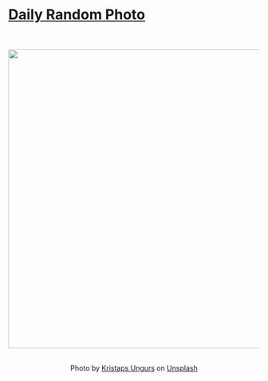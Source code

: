 # [Daily Random Photo](https://www.dailyrandomphoto.com/)

<div align="center">
  <br>
  <br>
  <a href="https://www.dailyrandomphoto.com/p/2025/2025-10-13/"><img src="https://images.unsplash.com/photo-1754038373296-77dfb664da12?crop=entropy&cs=tinysrgb&fit=max&fm=jpg&ixid=M3w3NzUwOHwwfDF8cmFuZG9tfHx8fHx8fHx8MTc2MDMxNjQ3M3w&ixlib=rb-4.1.0&q=80&w=1080" width="600px"></a>
  <br>
  <br>
  <p class="has-text-grey">Photo by <a href="https://unsplash.com/@kristapsungurs?utm_source=Daily%20Random%20Photo&amp;utm_medium=referral" target="_blank" rel="noopener noreferrer">Kristaps Ungurs</a> on <a href="https://unsplash.com/photos/turbulent-ocean-water-swirls-and-crashes-beautifully-XD5oKCerKCQ?utm_source=Daily%20Random%20Photo&amp;utm_medium=referral" target="_blank" rel="noopener noreferrer">Unsplash</a></p>
</div>
